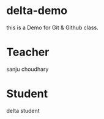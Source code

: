 # delta-demo
this is a Demo for Git &amp; Github class.

# Teacher
sanju choudhary

# Student
delta student
